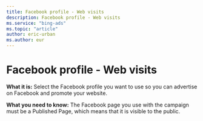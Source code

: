 ```yaml
---
title: Facebook profile - Web visits
description: Facebook profile - Web visits
ms.service: "bing-ads"
ms.topic: "article"
author: eric-urban
ms.author: eur
---
```


# Facebook profile - Web visits

**What it is:** Select the Facebook profile you want to use so you can advertise on Facebook and promote your website.

**What you need to know:** The Facebook page you use with the campaign must be a Published Page, which means that it is visible to the public.


